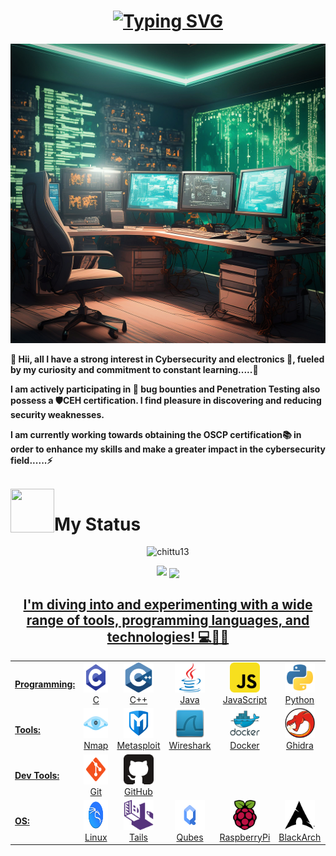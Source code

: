 <h1 align="center">
<a href="https://git.io/typing-svg"><img src="https://readme-typing-svg.herokuapp.com?font=Share+Tech&weight=900&size=29&duration=3000&pause=1500&color=1BE3A5&random=false&width=435&lines=R4Tw1z+booting+up......;+Pleasure+to+meet+everyone." alt="Typing SVG" /></a>
</h1>

![MasterHead](img/IMG_20240626_094123.jpg)

**👋 Hii, all I have a strong interest in Cybersecurity and electronics 📡, fueled by my curiosity and commitment to constant learning.....🚀**

**I am actively participating in 🐞 bug bounties and Penetration Testing also possess a 🛡️CEH certification. I find pleasure in discovering and reducing security weaknesses.**

**I am currently working towards obtaining the OSCP certification📚 in order to enhance my skills and make a greater impact in the cybersecurity field......⚡**

<br>

<img align="left" src = "Pics/sys.gif" width = 70px height=70px>
<h1><strong> My Status</strong></h1>
<p align="center"> <img src="https://komarev.com/ghpvc/?username=R4tw1z&label=Profile%20views&color=0e75b6&style=flat" alt="chittu13" /> </p>

<p align="center">
  <img src="https://streak-stats.demolab.com?user=R4Tw1z&theme=gotham" />
  <a href="https://github.com/R4Tw1z/">
<img align="center" src="http://github-profile-summary-cards.vercel.app/api/cards/profile-details?username=R4Tw1z&theme=gotham" height="180em" />
</p>





<h2 align="center">I'm diving into and experimenting with a wide range of tools, programming languages, and technologies! 💻🚀🔧</h2>
<div align=center>
<table>
  <tr>
    <td align="left" width="100">
      <b>Programming:</b>
    </td>
        <td align="center" width="96">
      <a href="https://www.programiz.com/c-programming" target="_blank" rel="noopener noreferrer">
        <img src="img/c.svg" width="48" height="48"  />
      </a>
      <br>C
    </td>
        <td align="center" width="96">
      <a href="https://www.learncpp.com/" target="_blank" rel="noopener noreferrer">
        <img src="img/c%2B%2B.svg" width="48" height="48"  />
      </a>
      <br>C++
    </td>
        <td align="center" width="96"> 
      <a href="https://www.java.com" target="_blank" rel="noopener noreferrer">
        <img src="https://raw.githubusercontent.com/devicons/devicon/master/icons/java/java-original.svg  " width="48" height="48"  />
      </a>
      <br>Java
    </td>
    <td align="center" width="96"> 
      <a href="https://www.javascript.com/" target="_blank" rel="noopener noreferrer">
        <img src="img/JS.svg" width="48" height="48"  />
      </a>
      <br>JavaScript
    </td>
    <td align="center" width="100">
      <a href="https://www.learnpython.org/" target="_blank" rel="noopener noreferrer">
        <img src="img/python.svg" width="48" height="48"&theme=algolia&border_radius=5  />
      </a>
      <br>Python
    </td>
    <td align="center" width="96">
      <a href="https://learn-bash.org/" target="_blank" rel="noopener noreferrer">
        <img src="img/full_colored_dark.svg" width="48" height="48"  />
      </a>
      <br>Bash
    </td>
      </tr>
  <tr>
    <td align="left" width="100">
      <b>Tools:</b>
    </td>
    <td align="center" width="96">
      <a href="https://nmap.org/" target="_blank" rel="noopener noreferrer">
         <img src="img/nmap.svg" width="48" height="48"  />
      </a>
      <br>Nmap
    </td>
        <td align="center" width="96">
      <a href="https://www.metasploit.com/" target="_blank" rel="noopener noreferrer">
        <img src="img/metasploit.png" width="48" height="48"&theme=algolia&border_radius=5 />
      </a>
      <br>Metasploit
    </td>
        <td align="center" width="96">
      <a href="https://www.wireshark.org/" target="_blank" rel="noopener noreferrer">
        <img src="img/wireshark.svg" width="48" height="48" alt="WireShark" />
      </a>
      <br>Wireshark
    </td>
    <td align="center" width="96">
  <a href="https://www.docker.com/" target="_blank" rel="noreferrer">
    <img src="https://raw.githubusercontent.com/devicons/devicon/master/icons/docker/docker-original-wordmark.svg" alt="docker" width="48" height="48"/> 
  </a>
  <br>Docker
    </td>
        <td align="center" width="96">
      <a href="https://ghidra-sre.org/" target="_blank" rel="noopener noreferrer">
        <img src="img/ghidra.svg" width="48" height="48"  />
      </a>
      <br>Ghidra
    </td>
    <td align="center" width="96">
      <a href="https://www.openwall.com/john/" target="_blank" rel="noopener noreferrer">
        <img src="https://encrypted-tbn0.gstatic.com/images?q=tbn:ANd9GcTnWJDGaaaPKKzzNZaX_yaz4g9sVqH5d_vk5w&s" width="48" height="48"  />
      </a>
      <br>John
    </td>
        <td align="center" width="96">
      <a href="https://portswigger.net/" target="_blank" rel="noopener noreferrer">
        <img src="img/burpsuite.svg" width="48" height="48"  />
      </a>
      <br>BurpSuite
    </td>
  </tr>
    <tr>
    <td align="left" width="100">
      <b>Dev Tools:</b>
    </td>
      <td align="center"  width="96">
      <a href="https://www.w3schools.com/git/default.asp" target="_blank" rel="noopener noreferrer">
        <img src="img/git.svg" width="48" height="48"  />
      </a>
      <br>Git
    </td>
    <td align="center"  width="96">
      <a href="https://github.com" target="_blank" rel="noopener noreferrer">
        <img src="img/github1.svg" width="48" height="48"  />
      </a>
      <br>GitHub
    </td>
    </tr>
  <tr>
    <td align="left" width="100">
      <b>OS:</b>
    </td>
      <td align="center" width="96">
      <a href="https://www.kali.org/" target="_blank" rel="noopener noreferrer">
        <img src="img/kali-linux.svg" width="48" height="48"  />
      </a>
      <br>Linux
    </td>
    <td align="center" width="96">
      <a href="https://tails.net/" target="_blank" rel="noopener noreferrer">
        <img src="img/tails.svg" width="48" height="48"  />
      </a>
      <br>Tails
    </td>
        <td align="center" width="96">
      <a href="https://www.qubes-os.org/" target="_blank" rel="noopener noreferrer">
        <img src="img/Qubes.svg" width="48" height="48"  />
      </a>
      <br>Qubes
    </td>
    <td align="center" width="96">
      <a href="https://www.raspberrypi.com/" target="_blank" rel="noopener noreferrer">
        <img src="img/raspberrypi.svg" width="48" height="48"  />
      </a>
      <br>RaspberryPi
    </td>
    <td align="center" width="96">
      <a href="https://blackarch.org/" target="_blank" rel="noopener noreferrer">
        <img src="img/arch_linux_logo_icon_145482.svg" width="48" height="48"  />
      </a>
      <br>BlackArch
    </td>
    </tr>
</table>
</div>
